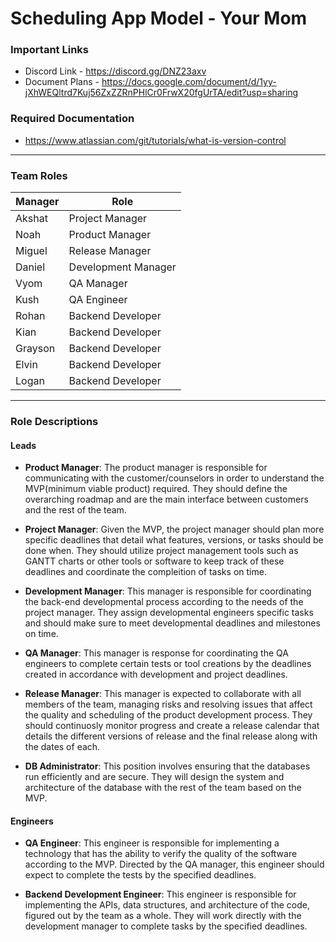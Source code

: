 # Scheduling App Model - Your Mom

### Important Links
 - Discord Link - https://discord.gg/DNZ23axv  
 - Document Plans - https://docs.google.com/document/d/1yy-jXhWEQltrd7Kuj56ZxZZRnPHlCr0FrwX20fgUrTA/edit?usp=sharing  
 
### Required Documentation  
 - https://www.atlassian.com/git/tutorials/what-is-version-control

- - -
### Team Roles
| **Manager** | **Role** |
| ----------- | ----------- |
| Akshat | Project Manager |
| Noah | Product Manager |
| Miguel | Release Manager |
| Daniel | Development Manager |
| Vyom | QA Manager |
| Kush | QA Engineer |
| Rohan | Backend Developer |
| Kian | Backend Developer |
| Grayson | Backend Developer |
| Elvin | Backend Developer |
| Logan | Backend Developer |

- - -

### Role Descriptions

#### Leads
  * **Product Manager**: The product manager is responsible for communicating with the customer/counselors in order to understand the MVP(minimum viable product) required. They should define the overarching roadmap and are the main interface between customers and the rest of the team. 
  
  * **Project Manager**: Given the MVP, the project manager should plan more specific deadlines that detail what features, versions, or tasks should be done when. They should utilize project management tools such as GANTT charts or other tools or software to keep track of these deadlines and coordinate the compleition of tasks on time.

  * **Development Manager**: This manager is responsible for coordinating the back-end developmental process according to the needs of the project manager. They assign developmental engineers specific tasks and should make sure to meet developmental deadlines and milestones on time.
  
  * **QA Manager**: This manager is response for coordinating the QA engineers to complete certain tests or tool creations by the deadlines created in accordance with development and project deadlines. 
  
  * **Release Manager**: This manager is expected to collaborate with all members of the team, managing risks and resolving issues that affect the quality and scheduling of the product development process. They should continuosly monitor progress and create a release calendar that details the different versions of release and the final release along with the dates of each.
  
  * **DB Administrator**: This position involves ensuring that the databases run efficiently and are secure. They will design the system and architecture of the database with the rest of the team based on the MVP.

#### Engineers
  * **QA Engineer**: This engineer is responsible for implementing a technology that has the ability to verify the quality of the software according to the MVP. Directed by the QA manager, this engineer should expect to complete the tests by the specified deadlines.
  
  * **Backend Development Engineer**: This engineer is responsible for implementing the APIs, data structures, and architecture of the code, figured out by the team as a whole. They will work directly with the development manager to complete tasks by the specified deadlines.
